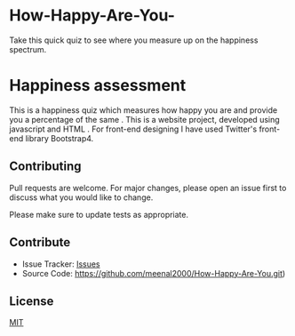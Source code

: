 # How-Happy-Are-You-
Take this quick quiz to see where you measure up on the happiness spectrum.

# Happiness assessment

This is a happiness quiz which measures how happy you are and provide you a percentage of the same . 
This is a website project, developed using javascript and HTML .
For front-end designing I have used Twitter's front-end library Bootstrap4.


## Contributing
Pull requests are welcome. For major changes, please open an issue first to discuss what you would like to change.

Please make sure to update tests as appropriate.
## Contribute

- Issue Tracker: [Issues](https://github.com/meenal2000/How-Happy-Are-You/issues)
- Source Code: https://github.com/meenal2000/How-Happy-Are-You.git)

## License
[MIT](https://choosealicense.com/licenses/mit/)
